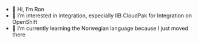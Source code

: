 - 👋 Hi, I’m Ron
- 👀 I’m interested in integration, especially IIB CloudPak for Integration on OpenShift
- 🌱 I’m currently learning the Norwegian language because I just moved there
<!--- 💞️ I’m looking to collaborate on 
- 📫 How to reach me --->

<!---
ron-bedrift/ron-bedrift is a ✨ special ✨ repository because its `README.md` (this file) appears on your GitHub profile.
You can click the Preview link to take a look at your changes.
--->
